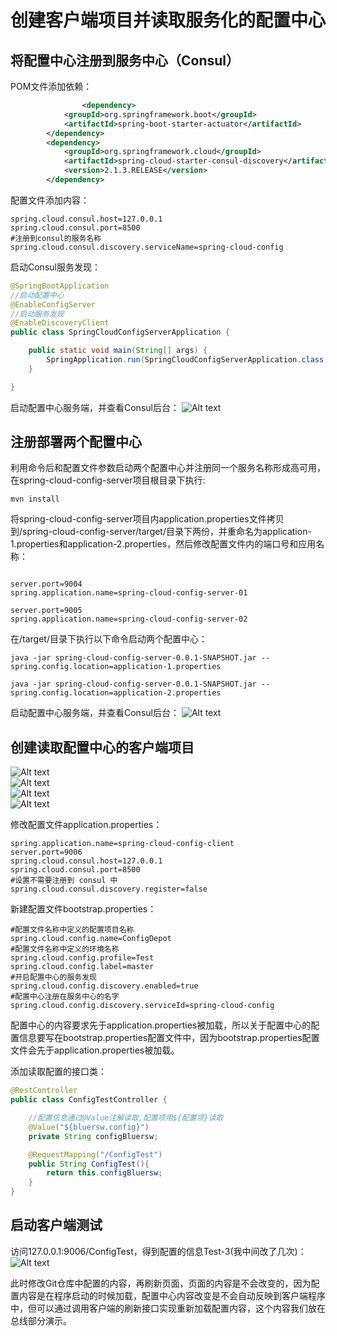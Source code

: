 # 创建客户端项目并读取服务化的配置中心

## 将配置中心注册到服务中心（Consul）

POM文件添加依赖：

```xml
                <dependency>
			<groupId>org.springframework.boot</groupId>
			<artifactId>spring-boot-starter-actuator</artifactId>
		</dependency>
		<dependency>
			<groupId>org.springframework.cloud</groupId>
			<artifactId>spring-cloud-starter-consul-discovery</artifactId>
			<version>2.1.3.RELEASE</version>
		</dependency>
```

配置文件添加内容：

```text
spring.cloud.consul.host=127.0.0.1
spring.cloud.consul.port=8500
#注册到consul的服务名称
spring.cloud.consul.discovery.serviceName=spring-cloud-config
```

启动Consul服务发现：

```java
@SpringBootApplication
//启动配置中心
@EnableConfigServer
//启动服务发现
@EnableDiscoveryClient
public class SpringCloudConfigServerApplication {

	public static void main(String[] args) {
		SpringApplication.run(SpringCloudConfigServerApplication.class, args);
	}

}
```

启动配置中心服务端，并查看Consul后台：
![Alt text](http://static.bluersw.com/images/spring-cloud-config-client/spring-cloud-config-client-01.png)  

## 注册部署两个配置中心

利用命令后和配置文件参数启动两个配置中心并注册同一个服务名称形成高可用，在spring-cloud-config-server项目根目录下执行:

```shell
mvn install
```

将spring-cloud-config-server项目内application.properties文件拷贝到/spring-cloud-config-server/target/目录下两份，并重命名为application-1.properties和application-2.properties，然后修改配置文件内的端口号和应用名称：

```text

server.port=9004
spring.application.name=spring-cloud-config-server-01

```

```text
server.port=9005
spring.application.name=spring-cloud-config-server-02

```

在/target/目录下执行以下命令启动两个配置中心：

```shell
java -jar spring-cloud-config-server-0.0.1-SNAPSHOT.jar --spring.config.location=application-1.properties
```

```shell
java -jar spring-cloud-config-server-0.0.1-SNAPSHOT.jar --spring.config.location=application-2.properties
```

启动配置中心服务端，并查看Consul后台：
![Alt text](http://static.bluersw.com/images/spring-cloud-config-client/spring-cloud-config-client-02.png)  

## 创建读取配置中心的客户端项目

![Alt text](http://static.bluersw.com/images/spring-cloud-config-client/spring-cloud-config-client-03.png)  
![Alt text](http://static.bluersw.com/images/spring-cloud-config-client/spring-cloud-config-client-04.png)  
![Alt text](http://static.bluersw.com/images/spring-cloud-config-client/spring-cloud-config-client-05.png)  
![Alt text](http://static.bluersw.com/images/spring-cloud-config-client/spring-cloud-config-client-06.png)  

修改配置文件application.properties：

```text
spring.application.name=spring-cloud-config-client
server.port=9006
spring.cloud.consul.host=127.0.0.1
spring.cloud.consul.port=8500
#设置不需要注册到 consul 中
spring.cloud.consul.discovery.register=false

```

新建配置文件bootstrap.properties：

```text
#配置文件名称中定义的配置项目名称
spring.cloud.config.name=ConfigDepot
#配置文件名称中定义的环境名称
spring.cloud.config.profile=Test
spring.cloud.config.label=master
#开启配置中心的服务发现
spring.cloud.config.discovery.enabled=true
#配置中心注册在服务中心的名字
spring.cloud.config.discovery.serviceId=spring-cloud-config
```

配置中心的内容要求先于application.properties被加载，所以关于配置中心的配置信息要写在bootstrap.properties配置文件中，因为bootstrap.properties配置文件会先于application.properties被加载。

添加读取配置的接口类：

```java
@RestController
public class ConfigTestController {

	//配置信息通过@Value注解读取,配置项用${配置项}读取
	@Value("${bluersw.config}")
	private String configBluersw;

	@RequestMapping("/ConfigTest")
	public String ConfigTest(){
		return this.configBluersw;
	}
}
```

## 启动客户端测试

访问127.0.0.1:9006/ConfigTest，得到配置的信息Test-3(我中间改了几次)：
![Alt text](http://static.bluersw.com/images/spring-cloud-config-client/spring-cloud-config-client-07.png)  

此时修改Git仓库中配置的内容，再刷新页面，页面的内容是不会改变的，因为配置内容是在程序启动的时候加载，配置中心内容改变是不会自动反映到客户端程序中，但可以通过调用客户端的刷新接口实现重新加载配置内容，这个内容我们放在总线部分演示。  
